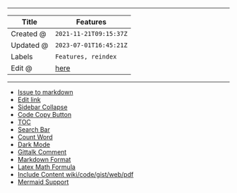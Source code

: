 -----

| Title     | Features                                            |
| --------- | --------------------------------------------------- |
| Created @ | `2021-11-21T09:15:37Z`                              |
| Updated @ | `2023-07-01T16:45:21Z`                              |
| Labels    | `Features, reindex`                                 |
| Edit @    | [here](https://github.com/junxnone/twiki/issues/16) |

-----

  - [Issue to markdown](https://github.com/junxnone/wiki_issue2md)
  - [Edit
    link](https://github.com/junxnone/wiki_issue2md/blob/main/action.yml#L67)
  - [Sidebar
    Collapse](https://github.com/iPeng6/docsify-sidebar-collapse)
  - [Code Copy Button](https://github.com/jperasmus/docsify-copy-code)
  - [TOC](https://github.com/justintien/docsify-plugin-toc)
  - [Search Bar](https://docsify.js.org/#/plugins?id=full-text-search)
  - [Count Word](https://github.com/827652549/docsify-count)
  - [Dark
    Mode](https://github.com/boopathikumar018/docsify-darklight-theme)
  - [Gittalk Comment](https://github.com/gitalk/gitalk)
  - [Markdown Format](/0017_Features_Markdown)
  - [Latex Math Formula](/0018_Features_Latex)
  - [Include Content
    wiki/code/gist/web/pdf](/0013_Features_IncludeContent)
  - [Mermaid Support](/0020_Features_Mermaid)
